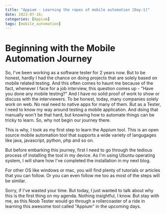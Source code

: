 ```yaml
---
title: "Appium - Learning the ropes of mobile automation [Day-1]"
date: 2023-07-16;
categories: [Appium]
tags: [mobile_automation]
---
```


# Beginning with the Mobile Automation Journey

So, I've been working as a software tester for 2 years now. But to be honest, hardly I had the chance on doing projects that are solely based on mobile related testing. And this often comes to haunt me because of the fact, whenever I face for a job interview, this question comes up - "Have you done any mobile testing?" And I have no solid proof of work to show or discuss with the interviewers. 
To be honest, today, many companies solely work on web. No real need to native apps for many of them.
But as a Tester, I need to know my way around testing a mobile application. And doing that manually won't be that hard, but knowing how to automate things can be tricky to learn.
So, why not begin our journey there.

This is why, I took as my first step to learn the Appium tool. This is an open source mobile automation tool that supports a wide variety of langugages like java, javascript, python, php and so on. 

But before embarking this journey, first I need to go through the tedious process of installing the tool in my device. As I'm using Ubuntu operating system, I will share how I've completed the installation in my next blog.

For other OS like windows or mac, you will find plenty of tutorials or articles that you can follow. Or you can even follow me too as most of the steps will be similar. 

Sorry, if I've wasted your time. But today, I just wanted to talk about why this is the first thing on my agenda. Nothing insightful, I know. But stay with me, as this Noob Tester would go through a rollercoaster of a ride in learning this awesome tool called "Appium" in the upcoming days.



